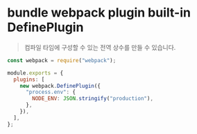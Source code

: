 # bundle webpack plugin built-in DefinePlugin

> 컴파일 타임에 구성할 수 있는 전역 상수를 만들 수 있습니다.

```js
const webpack = require("webpack");

module.exports = {
  plugins: [
    new webpack.DefinePlugin({
      "process.env": {
        NODE_ENV: JSON.stringify("production"),
      },
    }),
  ],
};
```
